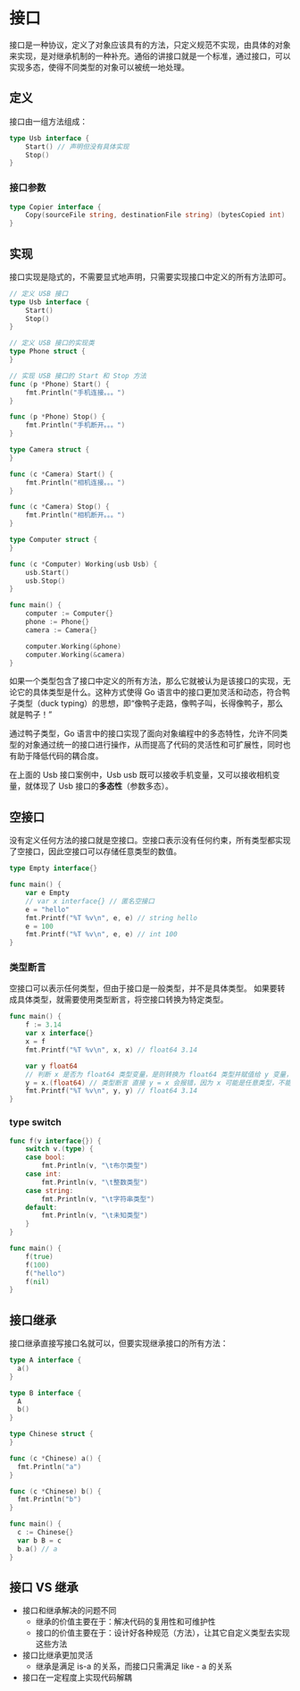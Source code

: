 # 接口

接口是一种协议，定义了对象应该具有的方法，只定义规范不实现，由具体的对象来实现，是对继承机制的一种补充。通俗的讲接口就是一个标准，通过接口，可以实现多态，使得不同类型的对象可以被统一地处理。

## 定义

接口由一组方法组成：

```go
type Usb interface {
	Start() // 声明但没有具体实现
	Stop()
}
```

### 接口参数

```go
type Copier interface {
	Copy(sourceFile string, destinationFile string) (bytesCopied int)
}
```

## 实现

接口实现是隐式的，不需要显式地声明，只需要实现接口中定义的所有方法即可。

```go
// 定义 USB 接口
type Usb interface {
	Start()
	Stop()
}

// 定义 USB 接口的实现类
type Phone struct {
}

// 实现 USB 接口的 Start 和 Stop 方法
func (p *Phone) Start() {
	fmt.Println("手机连接。。。")
}

func (p *Phone) Stop() {
	fmt.Println("手机断开。。。")
}

type Camera struct {
}

func (c *Camera) Start() {
	fmt.Println("相机连接。。。")
}

func (c *Camera) Stop() {
	fmt.Println("相机断开。。。")
}

type Computer struct {
}

func (c *Computer) Working(usb Usb) {
	usb.Start()
	usb.Stop()
}

func main() {
	computer := Computer{}
	phone := Phone{}
	camera := Camera{}

	computer.Working(&phone)
	computer.Working(&camera)
}
```

如果一个类型包含了接口中定义的所有方法，那么它就被认为是该接口的实现，无论它的具体类型是什么。这种方式使得 Go 语言中的接口更加灵活和动态，符合鸭子类型（duck typing）的思想，即“像鸭子走路，像鸭子叫，长得像鸭子，那么就是鸭子！”

通过鸭子类型，Go 语言中的接口实现了面向对象编程中的多态特性，允许不同类型的对象通过统一的接口进行操作，从而提高了代码的灵活性和可扩展性，同时也有助于降低代码的耦合度。

在上面的 Usb 接口案例中，Usb usb 既可以接收手机变量，又可以接收相机变量，就体现了 Usb 接口的**多态性**（参数多态）。

## 空接口

没有定义任何方法的接口就是空接口。空接口表示没有任何约束，所有类型都实现了空接口，因此空接口可以存储任意类型的数值。

```go
type Empty interface{}

func main() {
	var e Empty
	// var x interface{} // 匿名空接口
	e = "hello"
	fmt.Printf("%T %v\n", e, e) // string hello
	e = 100
	fmt.Printf("%T %v\n", e, e) // int 100
}
```

### 类型断言

空接口可以表示任何类型，但由于接口是一般类型，并不是具体类型。 如果要转成具体类型，就需要使用类型断言，将空接口转换为特定类型。

```go
func main() {
	f := 3.14
	var x interface{}
	x = f
	fmt.Printf("%T %v\n", x, x) // float64 3.14

	var y float64
	// 判断 x 是否为 float64 类型变量，是则转换为 float64 类型并赋值给 y 变量，否则报错
	y = x.(float64) // 类型断言 直接 y = x 会报错，因为 x 可能是任意类型，不能直接赋值给 y
	fmt.Printf("%T %v\n", y, y) // float64 3.14
}
```

### type switch

```go
func f(v interface{}) {
	switch v.(type) {
	case bool:
		fmt.Println(v, "\t布尔类型")
	case int:
		fmt.Println(v, "\t整数类型")
	case string:
		fmt.Println(v, "\t字符串类型")
	default:
		fmt.Println(v, "\t未知类型")
	}
}

func main() {
	f(true)
	f(100)
	f("hello")
	f(nil)
}
```

## 接口继承

接口继承直接写接口名就可以，但要实现继承接口的所有方法：

```go
type A interface {
  a()
}

type B interface {
  A
  b()
}

type Chinese struct {
}

func (c *Chinese) a() {
  fmt.Println("a")
}

func (c *Chinese) b() {
  fmt.Println("b")
}

func main() {
  c := Chinese{}
  var b B = c
  b.a() // a
}
```

## 接口 VS 继承

- 接口和继承解决的问题不同
  - 继承的价值主要在于：解决代码的复用性和可维护性
  - 接口的价值主要在于：设计好各种规范（方法），让其它自定义类型去实现这些方法
- 接口比继承更加灵活
  - 继承是满足 is-a 的关系，而接口只需满足 like - a 的关系
- 接口在一定程度上实现代码解耦
